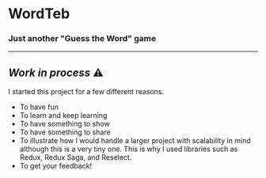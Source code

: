 # WordTeb
### Just another "Guess the Word" game
---
_Work in process_ ⚠️
---
I started this project for a few different reasons.
- To have fun
- To learn and keep learning
- To have something to show
- To have something to share
- To illustrate how I would handle a larger project with scalability in mind although this is a very tiny one. This is why I used libraries such as Redux, Redux Saga, and Reselect.
- To get your feedback!
